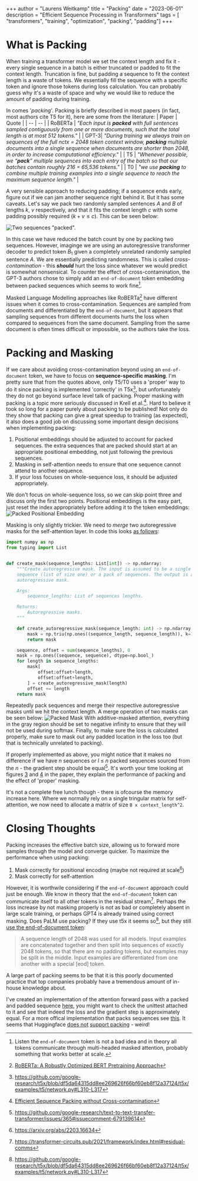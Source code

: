+++
author = "Laurens Weitkamp"
title = "Packing"
date = "2023-06-01"
description = "Efficient Sequence Processing in Transformers"
tags = [ "transformers", "training", "optimization", "packing", "padding"]
+++
# What is Packing
When training a transformer model we set the context length and fix it - every single sequence in a batch is either truncated or padded to fit the context length. Truncation is fine, but padding a sequence to fit the context length is a waste of tokens. We essentially fill the sequence with a specific token and ignore those tokens during loss calculation. You can probably guess why it's a waste of space and why we would like to reduce the amount of padding during training.

In comes '*packing*'. Packing is briefly described in most papers (in fact, most authors cite T5 for it), here are some from the literature:
| Paper | Quote |
| -- | -- |
| RoBERTa | *"Each input is ***packed*** with full sentences sampled contiguously from one or more documents, such that the total length is at most 512 tokens."* |
| GPT-3| *"During training we always train on sequences of the full nctx = 2048 token context window, ***packing*** multiple documents into a single sequence when documents are shorter than 2048, in order to increase computational efficiency."* |
| T5 | *"Whenever possible, we “***pack***” multiple sequences into each entry of the batch so that our batches contain roughly 216 = 65,536 tokens."* |
| T0 | *"we use ***packing*** to combine multiple training examples into a single sequence to reach the maximum sequence length."* |

A very sensible approach to reducing padding; if a sequence ends early, figure out if we can jam another sequence right behind it. But it has some caveats. Let's say we pack two randomly sampled sentences $A$ and $B$ of lengths $k$, $v$ respectively, and that it fits the context length $c$ with some padding possibly required ($k + v \leq c$). This can be seen below:

![Two sequences "packed".](/img/packed_sequences.svg)

In this case we have reduced the batch count by one by packing two sequences. However, imaginge we are using an autoregressive transformer decoder to predict token $B_1$ given a completely unrelated randomly sampled sentence $A$. We are essentially predicting randomness. This is called *cross-contamination* - this ***should*** hurt the loss since whatever we would predict is somewhat nonsensical. To counter the effect of cross-contamination, the GPT-3 authors chose to simply add an `end-of-document` token embedding between packed sequences which seems to work fine[^6].

Masked Language Modelling approaches like RoBERTa[^1] have different issues when it comes to cross-contamination. Sequences are sampled from documents and differentiated by the `end-of-document`, but it appears that sampling sequences from different documents hurts the loss when compared to sequences from the same document. Sampling from the same document is often times difficult or impossible, so the authors take the loss.

# Packing and Masking
If we care about avoiding cross-contamination beyond using an `end-of-document` token, we have to focus on **sequence-specific masking**. I'm pretty sure that from the quotes above, only T5/T0 uses a 'proper' way to do it since packing is implemented 'correctly' in T5x[^4], but unfortunately they do not go beyond surface level talk of packing. Proper masking with packing is a topic more seriously discussed in Krell et al.[^2]. Hard to believe it took so long for a paper purely about packing to be published! Not only do they show that packing can give a great speedup to training (as expected), it also does a good job on discussing some important design decisions when implementing packing:                                          

1. Positional embeddings should be adjusted to account for packed sequences. the extra sequences that are packed should start at an appropriate positional embedding, not just following the previous sequences.
2. Masking in self-attention needs to ensure that one sequence cannot attend to another sequence. 
3. If your loss focuses on whole-sequence loss, it should be adjusted appropriately.

We don't focus on whole-sequence loss, so we can skip point three and discuss only the first two points. Positional embeddings is the easy part, just reset the index appropriately before adding it to the token embeddings:
![Packed Positional Embedding](/img/pos_embed.svg)

Masking is only slightly trickier. We need to *merge* two autoregressive masks for the self-attention layer. In code this looks [as follows](https://github.com/lweitkamp/optimizing_transformers/blob/main/optimizing_transformers/simple_transformer/preprocess.py#L31-L55):
```python
import numpy as np
from typing import List


def create_mask(sequence_lengths: List[int]) -> np.ndarray:
    """Create autoregressive mask. The input is assumed to be a single
    sequence (list of size one) or a pack of sequences. The output is a single
    autoregressive mask.

    Args:
        sequence_lengths: List of sequences lengths.

    Returns:
        Autoregressive masks.
    """

    def create_autoregressive_mask(sequence_length: int) -> np.ndarray:
        mask = np.triu(np.ones((sequence_length, sequence_length)), k=1)
        return mask

    sequence, offset = sum(sequence_lengths), 0
    mask = np.ones((sequence, sequence), dtype=np.bool_)
    for length in sequence_lengths:
        mask[
            offset:offset+length,
            offset:offset+length,
        ] = create_autoregressive_mask(length)
        offset += length
    return mask
```
Repeatedly pack sequences and merge their respective autoregressive masks until we hit the context length. A merge operation of two masks can be seen below:
![Packed Mask](/img/packed_masks.svg)
With additive-masked attention, everything in the gray region should be set to negative infinity to ensure that they will not be used during softmax. Finally, to make sure the loss is calculated properly, make sure to mask out any padded location in the loss too (but that is technically unrelated to packing).

If properly implemented as above, you might notice that it makes no difference if we have *n* sequences or *l* ≤ *n* packed sequences sourced from the *n* - the gradient step should be equal[^3]. It's worth your time looking at figures [3](https://arxiv.org/pdf/2107.02027.pdf#page=7) and [4](https://arxiv.org/pdf/2107.02027.pdf#page=8) in the paper, they explain the performance of packing and the effect of 'proper' masking. 

It's not a complete free lunch though - there is ofcourse the memory increase here. Where we normally rely on a single tringular matrix for self-attention, we now need to allocate a matrix of size `B x context_length^2`.

# Closing Thoughts
Packing increases the effective batch size, allowing us to forward more samples through the model and converge quicker. To maximize the performance when using packing:
1. Mask correctly for positional encoding (maybe not required at scale[^5])
2. Mask correctly for self-attention

However, it is worthwile considering if the `end-of-document` approach could just be enough. We know in theory that the `end-of-document` token can communicate itself to all other tokens in the residual stream[^8]. Perhaps the loss increase by not masking properly is not as bad or completely absent in large scale training, or perhaps GPT4 is already trained using correct masking. Does PaLM use packing? If they use t5x it seems so[^4], but they still [use the end-of-document token](https://arxiv.org/pdf/2204.02311.pdf#page=10):

> A sequence length of 2048 was used for all models. Input examples are concatenated together and then split into sequences of exactly 2048 tokens, so that there are no padding tokens, but examples may be split in the middle. Input examples are differentiated from one another with a special [eod] token.

A large part of packing seems to be that it is this poorly documented practice that top companies probably have a tremendous amount of in-house knowledge about.

I've created an implementation of the attention forward pass with a packed and padded sequence [here](https://github.com/lweitkamp/optimizing_transformers/blob/main/optimizing_transformers/packing.py), you might want to check the unittest attached to it and see that indeed the loss and the gradient step is approximately equal. For a more offical implementation that packs sequences see [this](https://github.com/tensorflow/tensor2tensor/blob/master/tensor2tensor/data_generators/generator_utils.py#L598). It seems that Huggingface [does not](https://github.com/huggingface/transformers/issues/17726) [support packing](https://github.com/huggingface/transformers/issues/6661) - weird!

[^1]: [RoBERTa: A Robustly Optimized BERT Pretraining Approach](https://arxiv.org/abs/1907.11692)
[^2]: [Efficient Sequence Packing without Cross-contamination](https://arxiv.org/abs/2107.02027)
[^3]: https://github.com/google-research/text-to-text-transfer-transformer/issues/365#issuecomment-679139614
[^4]: https://github.com/google-research/t5x/blob/df5da64315dd8ee269626f66bf60eb8f12a37124/t5x/examples/t5/network.py#L310-L317
[^5]: https://arxiv.org/abs/2203.16634
[^6]: Listen the `end-of-document` token is not a bad idea and in theory all tokens communicate through multi-headed masked attention, probably something that works better at scale.
[^8]: https://transformer-circuits.pub/2021/framework/index.html#residual-comms
[^10]: [Transformer Language Models without Positional Encodings Still Learn Positional Information](https://aclanthology.org/2022.findings-emnlp.99.pdf)
